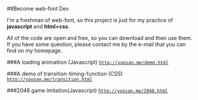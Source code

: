 ##Become web-font Dev

I'm a freshman of web-font, so this project is just for my practice of **javascript** and **html+css.**

All of the code are open and free, so you can download and then use them. If you have some question, please contact me by the e-mail that you can find on my homepage.

###A loading animaition (Javascript)
<code>http://yoosan.me/demo.html</code>

###A demo of transition-timing-function (CSS)
<code>http://yoosan.me/transition.html</code>

###2048 game imitation(Javascript)
<code>http://yoosan.me/2048.html</code>